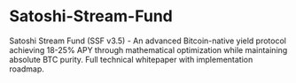 # Satoshi-Stream-Fund
Satoshi Stream Fund (SSF v3.5) - An advanced Bitcoin-native yield protocol achieving 18-25% APY through mathematical optimization while maintaining absolute BTC purity. Full technical whitepaper with implementation roadmap.
